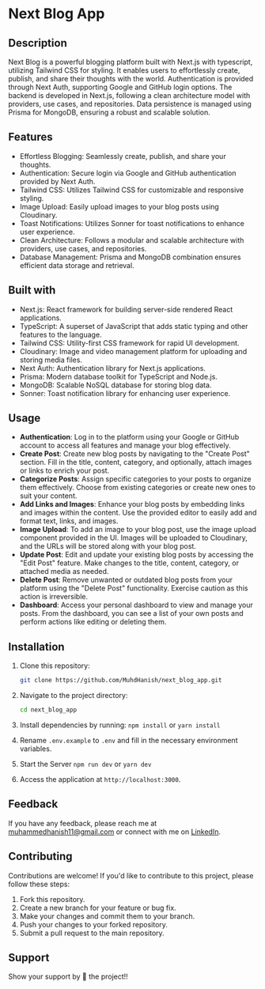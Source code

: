 # Next Blog App

## Description
Next Blog is a powerful blogging platform built with Next.js with typescript, utilizing Tailwind CSS for styling. It enables users to effortlessly create, publish, and share their thoughts with the world. Authentication is provided through Next Auth, supporting Google and GitHub login options. The backend is developed in Next.js, following a clean architecture model with providers, use cases, and repositories. Data persistence is managed using Prisma for MongoDB, ensuring a robust and scalable solution.

## Features
- Effortless Blogging: Seamlessly create, publish, and share your thoughts.
- Authentication: Secure login via Google and GitHub authentication provided by Next Auth.
- Tailwind CSS: Utilizes Tailwind CSS for customizable and responsive styling.
- Image Upload: Easily upload images to your blog posts using Cloudinary.
- Toast Notifications: Utilizes Sonner for toast notifications to enhance user experience.
- Clean Architecture: Follows a modular and scalable architecture with providers, use cases, and repositories.
- Database Management: Prisma and MongoDB combination ensures efficient data storage and retrieval.

## Built with
- Next.js: React framework for building server-side rendered React applications.
- TypeScript: A superset of JavaScript that adds static typing and other features to the language.
- Tailwind CSS: Utility-first CSS framework for rapid UI development.
- Cloudinary: Image and video management platform for uploading and storing media files.
- Next Auth: Authentication library for Next.js applications.
- Prisma: Modern database toolkit for TypeScript and Node.js.
- MongoDB: Scalable NoSQL database for storing blog data.
- Sonner: Toast notification library for enhancing user experience.

## Usage
- **Authentication**: Log in to the platform using your Google or GitHub account to access all features and manage your blog effectively.
- **Create Post**: Create new blog posts by navigating to the "Create Post" section. Fill in the title, content, category, and optionally, attach images or links to enrich your post.
- **Categorize Posts**: Assign specific categories to your posts to organize them effectively. Choose from existing categories or create new ones to suit your content.
- **Add Links and Images**: Enhance your blog posts by embedding links and images within the content. Use the provided editor to easily add and format text, links, and images.
- **Image Upload**: To add an image to your blog post, use the image upload component provided in the UI. Images will be uploaded to Cloudinary, and the URLs will be stored along with your blog post.
- **Update Post**: Edit and update your existing blog posts by accessing the "Edit Post" feature. Make changes to the title, content, category, or attached media as needed.
- **Delete Post**: Remove unwanted or outdated blog posts from your platform using the "Delete Post" functionality. Exercise caution as this action is irreversible.
- **Dashboard**: Access your personal dashboard to view and manage your posts. From the dashboard, you can see a list of your own posts and perform actions like editing or deleting them.

## Installation
1. Clone this repository:
   ```bash
   git clone https://github.com/MuhdHanish/next_blog_app.git

2. Navigate to the project directory:
   ```bash
   cd next_blog_app

3. Install dependencies by running: `npm install` or `yarn install`

4. Rename `.env.example` to `.env` and fill in the necessary environment variables.

5. Start the Server `npm run dev` or `yarn dev`

6. Access the application at `http://localhost:3000`.

## Feedback

If you have any feedback, please reach me at [muhammedhanish11@gmail.com](mailto:muhammedhanish11@gmail.com) or connect with me on [LinkedIn](https://www.linkedin.com/in/muhdhanish/).


## Contributing
Contributions are welcome! If you'd like to contribute to this project, please follow these steps:
1. Fork this repository.
2. Create a new branch for your feature or bug fix.
3. Make your changes and commit them to your branch.
4. Push your changes to your forked repository.
5. Submit a pull request to the main repository.


## Support

Show your support by 🌟 the project!!
